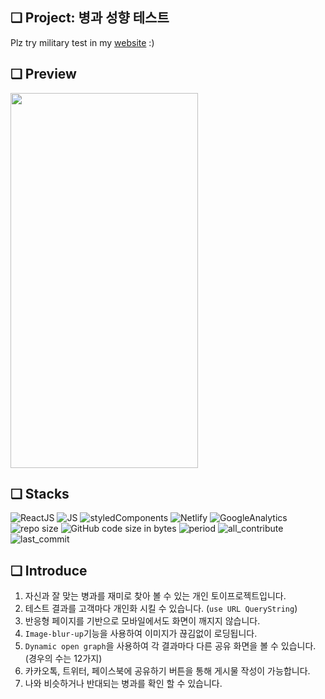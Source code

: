 ## ❏ Project: 병과 성향 테스트
Plz try military test in my <a href='https://ywtechmilitarytest.site/'>website</a> :)

## ❏ Preview

<img src='https://images.velog.io/images/abcd8637/post/e4bfc1ab-53e8-4ffe-82b3-89cefb0b9cf7/%E1%84%89%E1%85%B3%E1%84%8F%E1%85%B3%E1%84%85%E1%85%B5%E1%86%AB%E1%84%89%E1%85%A3%E1%86%BA%202021-06-21%2021.32.50.png' width='300' height= '600'>

## ❏ Stacks

<img alt="ReactJS" src ="https://img.shields.io/badge/-ReactJs-61DAFB?logo=react&logoColor=black&style=square"/>

<img alt="JS" src ="https://img.shields.io/badge/-javascript-F7DF1E?logo=javascript&logoColor=black&style=square"/>

<img alt="styledComponents" src ="https://img.shields.io/badge/-styledComponents-DB7093?logo=styledComponents&logoColor=black&style=square"/>

<img alt="Netlify" src ="https://img.shields.io/badge/-netlify-00C7B7?logo=netlify&logoColor=black&style=square"/>

<img alt="GoogleAnalytics" src ="https://img.shields.io/badge/-googleAnalytics-E37400?logo=googleAnalytics&logoColor=black&style=square"/>

<img alt='repo size' src='https://img.shields.io/github/repo-size/YWTechIT/second_refactory_military_service?style=square'/>

<img alt="GitHub code size in bytes" src="https://img.shields.io/github/languages/code-size/YWTechIT/second_refactory_military_service?style=square">

<img alt="period" src="https://img.shields.io/badge/period- 53 days (21.5.2. ~ 6.23).-blue?style=square">

<img alt="all_contribute" src="https://img.shields.io/badge/all_contributer- 1 -blue?style=square"> 

<img alt="last_commit" src="https://img.shields.io/github/last-commit/YWTechIT/second_refactory_military_service/master?style=square">

## ❏ Introduce
1. 자신과 잘 맞는 병과를 재미로 찾아 볼 수 있는 개인 토이프로젝트입니다.
2. 테스트 결과를 고객마다 개인화 시킬 수 있습니다. (`use URL QueryString`)
3. 반응형 페이지를 기반으로 모바일에서도 화면이 깨지지 않습니다.
4. `Image-blur-up`기능을 사용하여 이미지가 끊김없이 로딩됩니다.
5. `Dynamic open graph`을 사용하여 각 결과마다 다른 공유 화면을 볼 수 있습니다.(경우의 수는 12가지)
6. 카카오톡, 트위터, 페이스북에 공유하기 버튼을 통해 게시물 작성이 가능합니다.
7. 나와 비슷하거나 반대되는 병과를 확인 할 수 있습니다.
